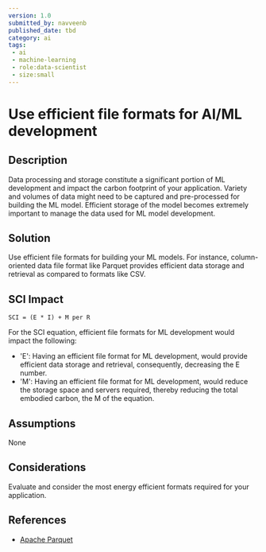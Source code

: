 ```yaml
---
version: 1.0
submitted_by: navveenb
published_date: tbd
category: ai
tags: 
 - ai
 - machine-learning
 - role:data-scientist
 - size:small
---
```


# Use efficient file formats for AI/ML development

## Description
Data processing and storage constitute a significant portion of ML development and impact the carbon footprint of your application. Variety and volumes of data might need to be captured and pre-processed for building the ML model. Efficient storage of the model becomes extremely important to manage the data used for ML model development.


## Solution
Use efficient file formats for building your ML models. For instance, column-oriented data file format like Parquet provides efficient data storage and retrieval as compared to formats like CSV.


## SCI Impact
`SCI = (E * I) + M per R`

For the SCI equation, efficient file formats for ML development would impact the following:
- 'E': Having an efficient file format for ML development, would provide efficient data storage and retrieval, consequently, decreasing the E number.
- 'M': Having an efficient file format for ML development, would reduce the storage space and servers required, thereby reducing the total embodied carbon, the M of the equation.

## Assumptions
None 

## Considerations
Evaluate and consider the most energy efficient formats required for your application.

## References
- [Apache Parquet](https://parquet.apache.org/)
